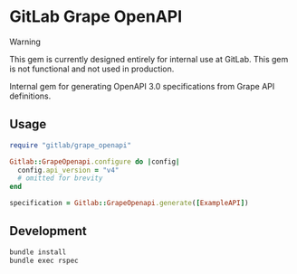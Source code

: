 # GitLab Grape OpenAPI

> [!warning]
> This gem is currently designed entirely for internal use at GitLab. This gem is not functional and not used in production.

Internal gem for generating OpenAPI 3.0 specifications from Grape API definitions.

## Usage

```ruby
require "gitlab/grape_openapi"

Gitlab::GrapeOpenapi.configure do |config|
  config.api_version = "v4"
  # omitted for brevity
end

specification = Gitlab::GrapeOpenapi.generate([ExampleAPI])
```

## Development

```bash
bundle install
bundle exec rspec
```
